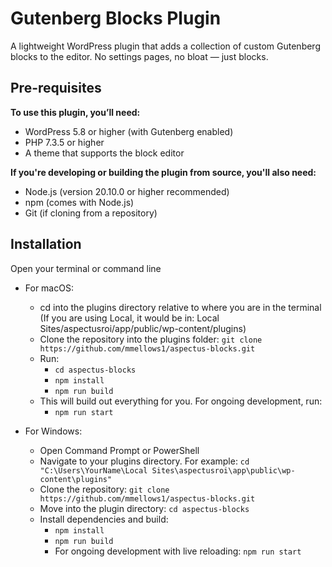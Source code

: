 # Gutenberg Blocks Plugin

A lightweight WordPress plugin that adds a collection of custom Gutenberg blocks to the editor. No settings pages, no bloat — just blocks.

## Pre-requisites

**To use this plugin, you’ll need:**

- WordPress 5.8 or higher (with Gutenberg enabled)
- PHP 7.3.5 or higher
- A theme that supports the block editor

**If you're developing or building the plugin from source, you'll also need:**

- Node.js (version 20.10.0 or higher recommended)
- npm (comes with Node.js)
- Git (if cloning from a repository)

## Installation

Open your terminal or command line

- For macOS:

  - cd into the plugins directory relative to where you are in the terminal (If you are using Local, it would be in: Local Sites/aspectusroi/app/public/wp-content/plugins)
  - Clone the repository into the plugins folder: `git clone https://github.com/mmellows1/aspectus-blocks.git`
  - Run:
    - `cd aspectus-blocks`
    - `npm install`
    - `npm run build`
  - This will build out everything for you. For ongoing development, run:
    - `npm run start`

- For Windows:
  - Open Command Prompt or PowerShell
  - Navigate to your plugins directory. For example: `cd "C:\Users\YourName\Local Sites\aspectusroi\app\public\wp-content\plugins"`
  - Clone the repository: `git clone https://github.com/mmellows1/aspectus-blocks.git`
  - Move into the plugin directory: `cd aspectus-blocks`
  - Install dependencies and build:
    - `npm install`
    - `npm run build`
    - For ongoing development with live reloading: `npm run start`
